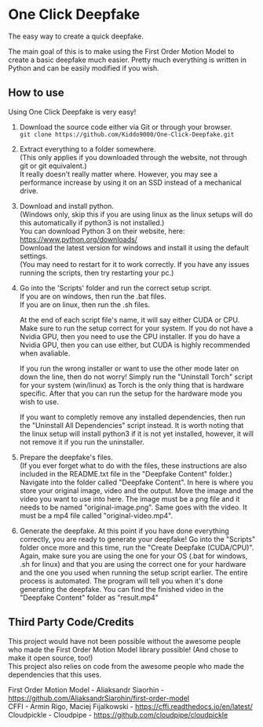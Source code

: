 # One Click Deepfake
The easy way to create a quick deepfake.

The main goal of this is to make using the First Order Motion Model to create a basic deepfake much easier.
Pretty much everything is written in Python and can be easily modified if you wish.

## How to use
Using One Click Deepfake is very easy!

1. Download the source code either via Git or through your browser.  
`git clone https://github.com/Kiddo9000/One-Click-Deepfake.git`

2. Extract everything to a folder somewhere.  
   (This only applies if you downloaded through the website, not through git or git equivalent.)  
   It really doesn't really matter where. However, you may see a performance increase by using it on an SSD instead of a mechanical drive.

3. Download and install python.  
   (Windows only, skip this if you are using linux as the linux setups will do this automatically if python3 is not installed.)  
   You can download Python 3 on their website, here: https://www.python.org/downloads/  
   Download the latest version for windows and install it using the default settings.  
   (You may need to restart for it to work correctly. If you have any issues running the scripts, then try restarting your pc.)

4. Go into the 'Scripts' folder and run the correct setup script.  
   If you are on windows, then run the .bat files.  
   If you are on linux, then run the .sh files.  
      
   At the end of each script file's name, it will say either CUDA or CPU. Make sure to run the setup correct for your system. If you do not have a Nvidia GPU, then you need to use the CPU installer. If you do have a Nvidia GPU, then you can use either, but CUDA is highly recommended when avaliable.  
      
   If you run the wrong installer or want to use the other mode later on down the line, then do not worry! Simply run the "Uninstall Torch" script for your system (win/linux) as Torch is the only thing that is hardware specific. After that you can run the setup for the hardware mode you wish to use.  
      
   If you want to completly remove any installed dependencies, then run the "Uninstall All Dependencies" script instead. It is worth noting that the linux setup will install python3 if it is not yet installed, however, it will not remove it if you run the uninstaller.
   
5. Prepare the deepfake's files.  
   (If you ever forget what to do with the files, these instructions are also included in the README.txt file in the "Deepfake Content" folder.)  
   Navigate into the folder called "Deepfake Content". In here is where you store your original image, video and the output.
   Move the image and the video you want to use into here. The image must be a png file and it needs to be named "original-image.png". Same goes with the video. It must be a mp4 file called "original-video.mp4".
   
6. Generate the deepfake.
   At this point if you have done everything correctly, you are ready to generate your deepfake! Go into the "Scripts" folder once more and this time, run the "Create Deepfake (CUDA/CPU)". Again, make sure you are using the one for your OS (.bat for windows, .sh for linux) and that you are using the correct one for your hardware and the one you used when running the setup script earlier. The entire process is automated. The program will tell you when it's done generating the deepfake. You can find the finished video in the "Deepfake Content" folder as "result.mp4"  
   
## Third Party Code/Credits
This project would have not been possible without the awesome people who made the First Order Motion Model library possible! (And chose to make it open source, too!)  
This project also relies on code from the awesome people who made the dependencies that this uses.  

First Order Motion Model - Aliaksandr Siaorhin - https://github.com/AliaksandrSiarohin/first-order-model  
CFFI - Armin Rigo, Maciej Fijalkowski - https://cffi.readthedocs.io/en/latest/  
Cloudpickle - Cloudpipe - https://github.com/cloudpipe/cloudpickle  
